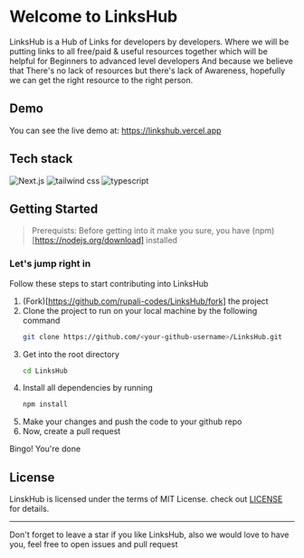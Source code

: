 # Welcome to LinksHub
LinksHub is a Hub of Links for developers by developers. Where we will be putting links to all free/paid & useful resources together which will be helpful for Beginners to advanced level developers And because we believe that There's no lack of resources but there's lack of Awareness, hopefully we can get the right resource to the right person.

## Demo
You can see the live demo at: https://linkshub.vercel.app

## Tech stack
![Next.js](https://img.shields.io/badge/Next.js-7c3aed?style=for-the-badge&logo=next.js&logoColor=white)
![tailwind css](https://img.shields.io/badge/tailwind_css-7c3aed?style=for-the-badge&logo=tailwindcss&logoColor=white)
![typescript](https://img.shields.io/badge/typescript-7c3aed?style=for-the-badge&logo=typescript&logoColor=white)

## Getting Started
> Prerequists: Before getting into it make you sure, you have (npm)[https://nodejs.org/download] installed

### Let's jump right in
Follow these steps to start contributing into LinksHub

1. (Fork)[https://github.com/rupali-codes/LinksHub/fork] the project
2. Clone the project to run on your local machine by the following command
   ```sh
   git clone https://github.com/<your-github-username>/LinksHub.git
   ```
3. Get into the root directory
   ```sh
   cd LinksHub
   ```
4. Install all dependencies by running
   ```sh
   npm install 
   ```
5. Make your changes and push the code to your github repo
6. Now, create a pull request
   
Bingo! You're done

## License
LinskHub is licensed under the terms of MIT License. check out [LICENSE](https://github.com/rupali-codes/LinksHub/blob/main/LICENCSE) for details.

---
Don't forget to leave a star if you like LinksHub, also we would love to have you, feel free to open issues and pull request
